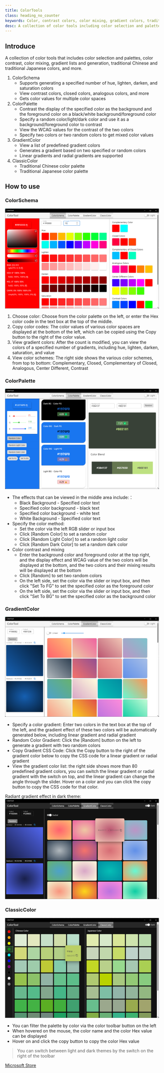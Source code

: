 ```yaml
---
title: ColorTools
class: heading_no_counter
keywords: Color, contrast colors, color mixing, gradient colors, traditional colors
desc: A collection of color tools including color selection and palettes, color contrast, color mixing, gradients, traditional colors, and more
---
```


## Introduce

A collection of color tools that includes color selection and palettes, color contrast, color mixing, gradient lists and generation, traditional Chinese and traditional Japanese colors, and more.

1. ColorSchema
   * Supports generating a specified number of hue, lighten, darken, and saturation colors
   * View contrast colors, closed colors, analogous colors, and more
   * Gets color values for multiple color spaces
2. ColorPalette
   * Contrast the display of the specified color as the background and the foreground color on a black/white background/foreground color
   * Specify a random color/light/dark color and use it as a background/foreground color to contrast
   * View the WCAG values for the contrast of the two colors
   * Specify two colors or two random colors to get mixed color values
3. GradientColor
   * View a list of predefined gradient colors
   * Generates a gradient based on two specified or random colors
   * Linear gradients and radial gradients are supported
4. ClassicColor
   * Traditional Chinese color palette
   * Traditional Japanese color palette

## How to use
### ColorSchema
![](../assets/images/UsefulTools/ColorTool1.png)
1. Choose color: Choose from the color palette on the left, or enter the Hex color code in the text box at the top of the middle.
2. Copy color codes: The color values of various color spaces are displayed at the bottom of the left, which can be copied using the Copy button to the right of the color value.
3. View gradient colors: After the count is modified, you can view the colors of a specified number of gradients, including hue, lighten, darken, saturation, and value
4. View color schemes: The right side shows the various color schemes, from top to bottom: Complementary, Closed, Complementary of Closed, Analogous, Center Different, Contrast

### ColorPalette
![](../assets/images/UsefulTools/ColorTool2.png)
* The effects that can be viewed in the middle area include:：
  * Black Background - Specified color text
  * Specified color background - black text
  * Specified color background - white text
  * White Background - Specified color text
* Specify the color method:
  * Set the color via the left RGB slider or input box
  * Click [Random Color] to set a random color
  * Click [Random Light Color] to set a random light color
  * Click [Random Dark Color] to set a random dark color
* Color contrast and mixing
  * Enter the background color and foreground color at the top right, and the display effect and WCAG value of the two colors will be displayed at the bottom, and the two colors and their mixing results will be displayed at the bottom
  * Click [Random] to set two random colors
  * On the left side, set the color via the slider or input box, and then click "Set To FG" to set the specified color as the foreground color
  * On the left side, set the color via the slider or input box, and then click "Set To BG" to set the specified color as the background color


### GradientColor

![](../assets/images/UsefulTools/ColorTool3.png)
* Specify a color gradient: Enter two colors in the text box at the top of the left, and the gradient effect of these two colors will be automatically generated below, including linear gradient and radial gradient
* Random Color Gradient: Click the [Random] button on the left to generate a gradient with two random colors
* Copy Gradient CSS Code: Click the Copy button to the right of the gradient color below to copy the CSS code for a linear gradient or radial gradient
* View the gradient color list: the right side shows more than 80 predefined gradient colors, you can switch the linear gradient or radial gradient with the switch on top, and the linear gradient can change the angle through the slider. Hover on a color and you can click the copy button to copy the CSS code for that color.

Radiant gradient effect in dark theme:
![](../assets/images/UsefulTools/ColorTool4.png)

### ClassicColor
![](../assets/images/UsefulTools/ColorTool6.png)
* You can filter the palette by color via the color toolbar button on the left
* When hovered on the mouse, the color name and the color Hex value can be displayed
* Hover on and click the copy button to copy the color Hex value

> You can switch between light and dark themes by the switch on the right of the toolbar

[Microsoft Store](https://apps.microsoft.com/detail/9P102NQ0CWX8)